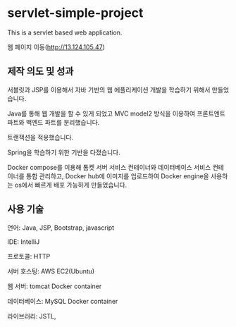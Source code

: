 # servlet-simple-project

This is a servlet based web application. 

웹 페이지 이동(http://13.124.105.47)

## 제작 의도 및 성과

서블릿과 JSP를 이용해서 자바 기반의 웹 에플리케이션 개발을 학습하기 위해서 만들었습니다.

Java를 통해 웹 개발을 할 수 있게 되었고 MVC model2 방식을 이용하여 프론트엔트 파트와 백엔드 파트를 분리했습니다. 

트랜잭션을 적용했습니다.

Spring을 학습하기 위한 기반을 다졌습니다. 

Docker compose를 이용해 톰켓 서버 서비스 컨테이너와 데이터베이스 서비스 컨테이너를 통합 관리하고, Docker hub에 이미지를 업로드하여 Docker engine을 사용하는 os에서 빠르게 배포 가능하게 만들었습니다. 

## 사용 기술

언어: Java, JSP, Bootstrap, javascript

IDE: IntelliJ

프로토콜: HTTP

서버 호스팅: AWS EC2(Ubuntu)

웹 서버: tomcat Docker container

데이터베이스: MySQL Docker container

라이브러리: JSTL, 



